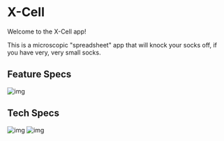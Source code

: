 # X-Cell

Welcome to the X-Cell app!

This is a microscopic "spreadsheet" app that will knock your socks off, if you have very, very small socks.

## Feature Specs

![img](http://i.imgur.com/9DBgLu3l.jpg)

## Tech Specs

![img](http://i.imgur.com/bOiihOCl.jpg)
![img](http://i.imgur.com/FK38VUZh.jpg)
